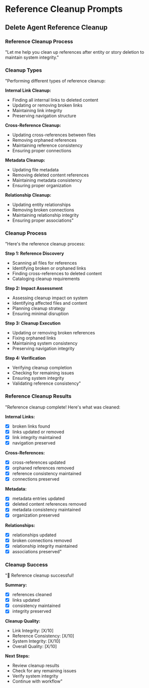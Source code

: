 # Reference Cleanup Prompts

## Delete Agent Reference Cleanup

### Reference Cleanup Process
"Let me help you clean up references after entity or story deletion to maintain system integrity."

### Cleanup Types
"Performing different types of reference cleanup:

**Internal Link Cleanup:**
- Finding all internal links to deleted content
- Updating or removing broken links
- Maintaining link integrity
- Preserving navigation structure

**Cross-Reference Cleanup:**
- Updating cross-references between files
- Removing orphaned references
- Maintaining reference consistency
- Ensuring proper connections

**Metadata Cleanup:**
- Updating file metadata
- Removing deleted content references
- Maintaining metadata consistency
- Ensuring proper organization

**Relationship Cleanup:**
- Updating entity relationships
- Removing broken connections
- Maintaining relationship integrity
- Ensuring proper associations"

### Cleanup Process
"Here's the reference cleanup process:

**Step 1: Reference Discovery**
- Scanning all files for references
- Identifying broken or orphaned links
- Finding cross-references to deleted content
- Cataloging cleanup requirements

**Step 2: Impact Assessment**
- Assessing cleanup impact on system
- Identifying affected files and content
- Planning cleanup strategy
- Ensuring minimal disruption

**Step 3: Cleanup Execution**
- Updating or removing broken references
- Fixing orphaned links
- Maintaining system consistency
- Preserving navigation integrity

**Step 4: Verification**
- Verifying cleanup completion
- Checking for remaining issues
- Ensuring system integrity
- Validating reference consistency"

### Reference Cleanup Results
"Reference cleanup complete! Here's what was cleaned:

**Internal Links:**
- [X] broken links found
- [X] links updated or removed
- [X] link integrity maintained
- [X] navigation preserved

**Cross-References:**
- [X] cross-references updated
- [X] orphaned references removed
- [X] reference consistency maintained
- [X] connections preserved

**Metadata:**
- [X] metadata entries updated
- [X] deleted content references removed
- [X] metadata consistency maintained
- [X] organization preserved

**Relationships:**
- [X] relationships updated
- [X] broken connections removed
- [X] relationship integrity maintained
- [X] associations preserved"

### Cleanup Success
"🧹 Reference cleanup successful!

**Summary:**
- [X] references cleaned
- [X] links updated
- [X] consistency maintained
- [X] integrity preserved

**Cleanup Quality:**
- Link Integrity: [X/10]
- Reference Consistency: [X/10]
- System Integrity: [X/10]
- Overall Quality: [X/10]

**Next Steps:**
- Review cleanup results
- Check for any remaining issues
- Verify system integrity
- Continue with workflow"
